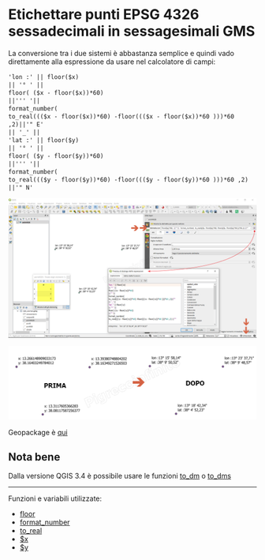 # Etichettare punti EPSG 4326 sessadecimali in sessagesimali GMS

La conversione tra i due sistemi è abbastanza semplice e quindi vado direttamente alla espressione da usare nel calcolatore di campi:

```
'lon :' || floor($x)
|| '° ' || 
floor( ($x - floor($x))*60) 
||''' '|| 
format_number( 
to_real((($x - floor($x))*60) -floor((($x - floor($x))*60 )))*60 ,2)||'" E'
|| '_' || 
'lat :' || floor($y)
|| '° ' || 
floor( ($y - floor($y))*60) 
||''' '|| 
format_number( 
to_real((($y - floor($y))*60) -floor((($y - floor($y))*60 )))*60 ,2) ||'" N'
```

![](../img/esempi/conversione/conversione1.png)

![](../img/esempi/conversione/conversione2.png)


Geopackage è [qui](https://github.com/opendatasicilia/HfcQGIS-md/raw/main/docs/esempi/dati_esempi.zip)

## Nota bene

Dalla versione QGIS 3.4 è possibile usare le funzioni [to_dm](../gr_funzioni/conversioni_unico.md#to_dm) o [to_dms](../gr_funzioni/conversioni_unico.md#to_dms)

---

Funzioni e variabili utilizzate:

* [floor](../gr_funzioni/matematica/matematica_unico.md#floor)
* [format_number](../gr_funzioni/stringhe_di_testo/stringhe_di_testo_unico.md#format_number)
* [to_real](../gr_funzioni/conversioni/conversioni_unico.md#to_real)
* [\$x](../gr_funzioni/geometria/geometria_unico.md#$x)
* [\$y](../gr_funzioni/geometria/geometria_unico.md#$y)
